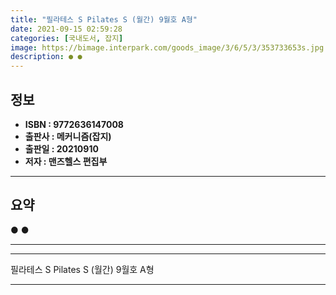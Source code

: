 ```yaml
---
title: "필라테스 S Pilates S (월간) 9월호 A형"
date: 2021-09-15 02:59:28
categories: [국내도서, 잡지]
image: https://bimage.interpark.com/goods_image/3/6/5/3/353733653s.jpg
description: ● ●
---
```


## **정보**

- **ISBN : 9772636147008**
- **출판사 : 메커니즘(잡지)**
- **출판일 : 20210910**
- **저자 : 맨즈헬스 편집부**

------



## **요약**

●  ●  

------



------


필라테스 S Pilates S (월간) 9월호 A형 

------



